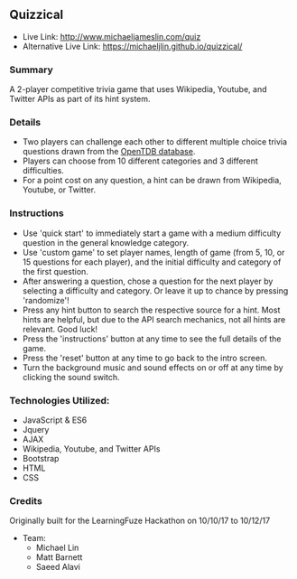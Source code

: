 ## Quizzical

- Live Link: http://www.michaeljameslin.com/quiz
- Alternative Live Link: https://michaeljlin.github.io/quizzical/

### Summary

A 2-player competitive trivia game that uses Wikipedia, Youtube, and Twitter APIs as part of its hint system.

### Details
- Two players can challenge each other to different multiple choice trivia questions drawn from the <a href="https://opentdb.com/">OpenTDB database</a>.
- Players can choose from 10 different categories and 3 different difficulties.
- For a point cost on any question, a hint can be drawn from Wikipedia, Youtube, or Twitter.

### Instructions

- Use 'quick start' to immediately start a game with a medium difficulty question in the general knowledge category.
- Use 'custom game' to set player names, length of game (from 5, 10, or 15 questions for each player), and the initial difficulty and category of the first question.
- After answering a question, chose a question for the next player by selecting a difficulty and category. Or leave it up to chance by pressing 'randomize'!
- Press any hint button to search the respective source for a hint. Most hints are helpful, but due to the API search mechanics, not all hints are relevant. Good luck!
- Press the 'instructions' button at any time to see the full details of the game.
- Press the 'reset' button at any time to go back to the intro screen.
- Turn the background music and sound effects on or off at any time by clicking the sound switch.

### Technologies Utilized:
- JavaScript & ES6
- Jquery
- AJAX
- Wikipedia, Youtube, and Twitter APIs
- Bootstrap
- HTML
- CSS


### Credits

Originally built for the LearningFuze Hackathon on 10/10/17 to 10/12/17

- Team:
  - Michael Lin
  - Matt Barnett
  - Saeed Alavi
